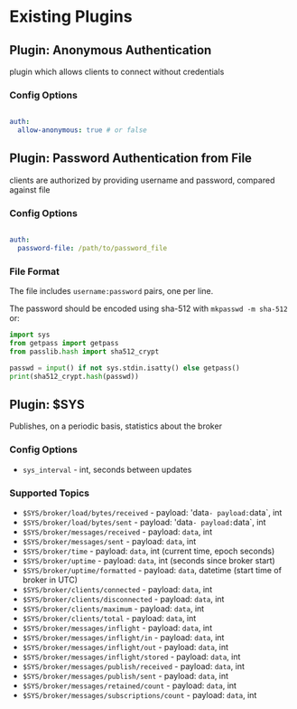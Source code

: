 # Existing Plugins

## Plugin: Anonymous Authentication

plugin which allows clients to connect without credentials

### Config Options

```yaml

auth:
  allow-anonymous: true # or false

```

## Plugin: Password Authentication from File

clients are authorized by providing username and password, compared against file

### Config Options

```yaml

auth:
  password-file: /path/to/password_file

```

### File Format

  
The file includes `username:password` pairs, one per line.

The password should be encoded using sha-512 with `mkpasswd -m sha-512` or:

```python
import sys
from getpass import getpass
from passlib.hash import sha512_crypt

passwd = input() if not sys.stdin.isatty() else getpass()
print(sha512_crypt.hash(passwd))
```
## Plugin: $SYS

Publishes, on a periodic basis, statistics about the broker

### Config Options

- `sys_interval` - int, seconds between updates

### Supported Topics

- `$SYS/broker/load/bytes/received` - payload: 'data` - payload: `data`,  int
- `$SYS/broker/load/bytes/sent` - payload: 'data` - payload: `data`,  int
- `$SYS/broker/messages/received` - payload: `data`, int
- `$SYS/broker/messages/sent` - payload: `data`, int
- `$SYS/broker/time` - payload: `data`,  int (current time, epoch seconds)
- `$SYS/broker/uptime` - payload: `data`, int (seconds since broker start)
- `$SYS/broker/uptime/formatted` - payload: `data`, datetime (start time of broker in UTC)
- `$SYS/broker/clients/connected` - payload: `data`, int
- `$SYS/broker/clients/disconnected` - payload: `data`, int
- `$SYS/broker/clients/maximum` - payload: `data`, int
- `$SYS/broker/clients/total` - payload: `data`, int
- `$SYS/broker/messages/inflight` - payload: `data`, int
- `$SYS/broker/messages/inflight/in` - payload: `data`, int
- `$SYS/broker/messages/inflight/out` - payload: `data`, int
- `$SYS/broker/messages/inflight/stored` - payload: `data`, int
- `$SYS/broker/messages/publish/received` - payload: `data`, int
- `$SYS/broker/messages/publish/sent` - payload: `data`, int
- `$SYS/broker/messages/retained/count` - payload: `data`, int
- `$SYS/broker/messages/subscriptions/count` - payload: `data`, int
